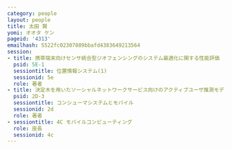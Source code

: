 ```yaml
---
category: people
layout: people
title: 太田 賢
yomi: オオタ ケン
pageid: '4313'
emailhash: 5522fc02307889bbafd4383649213564
session:
- title: 携帯端末向けセンサ統合型ジオフェンシングのシステム最適化に関する性能評価
  psid: 5E-1
  sessiontitle: 位置情報システム(1)
  sessionid: 5e
  role: 著者
- title: 決定木を用いたソーシャルネットワークサービス向けのアクティブユーザ推測モデルの提案
  psid: 2D-3
  sessiontitle: コンシューマシステムとモバイル
  sessionid: 2d
  role: 著者
- sessiontitle: 4C モバイルコンピューティング
  role: 座長
  sessionid: 4c
---
```

